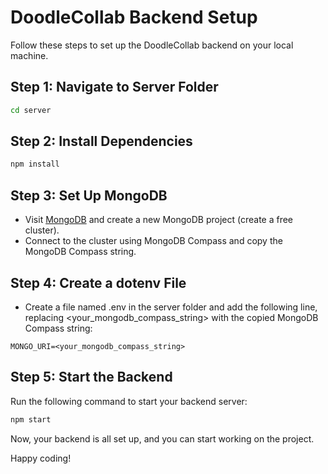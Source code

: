 # DoodleCollab Backend Setup

Follow these steps to set up the DoodleCollab backend on your local machine.

## Step 1: Navigate to Server Folder

```bash
cd server
```

## Step 2: Install Dependencies

```bash
npm install
```

## Step 3: Set Up MongoDB

- Visit [MongoDB](mongodb.com) and create a new MongoDB project (create a free cluster).
- Connect to the cluster using MongoDB Compass and copy the MongoDB Compass string.

## Step 4: Create a dotenv File

- Create a file named .env in the server folder and add the following line, replacing <your_mongodb_compass_string> with the copied MongoDB Compass string:

```dotenv
MONGO_URI=<your_mongodb_compass_string>
```

## Step 5: Start the Backend

Run the following command to start your backend server:

```bash
npm start
```

Now, your backend is all set up, and you can start working on the project.

Happy coding!

